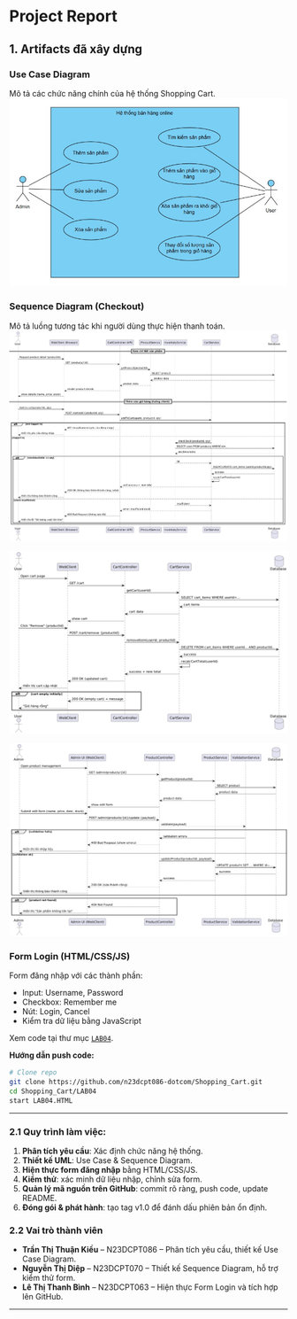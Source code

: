 # Project Report

## 1. Artifacts đã xây dựng

### Use Case Diagram
Mô tả các chức năng chính của hệ thống Shopping Cart.  
![Use Case Diagram](../lab-2/UseCaseDiagram.jpg)

### Sequence Diagram (Checkout)
Mô tả luồng tương tác khi người dùng thực hiện thanh toán.  
![Sequence Diagram 1](../Lab%2003/SQ1.png)  

![Sequence Diagram 2](../Lab%2003/SQ2.png)  

![Sequence Diagram 3](../Lab%2003/SQ3.png)


### Form Login (HTML/CSS/JS)
Form đăng nhập với các thành phần:
- Input: Username, Password  
- Checkbox: Remember me  
- Nút: Login, Cancel  
- Kiểm tra dữ liệu bằng JavaScript  

Xem code tại thư mục [`LAB04`](../LAB04).

**Hướng dẫn push code:**
```bash
# Clone repo
git clone https://github.com/n23dcpt086-dotcom/Shopping_Cart.git
cd Shopping_Cart/LAB04
start LAB04.HTML
```
---

### 2.1 Quy trình làm việc:
1. **Phân tích yêu cầu**: Xác định chức năng hệ thống.  
2. **Thiết kế UML**: Use Case & Sequence Diagram.  
3. **Hiện thực form đăng nhập** bằng HTML/CSS/JS.  
4. **Kiểm thử**: xác minh dữ liệu nhập, chỉnh sửa form.  
5. **Quản lý mã nguồn trên GitHub**: commit rõ ràng, push code, update README.  
6. **Đóng gói & phát hành**: tạo tag v1.0 để đánh dấu phiên bản ổn định.  

### 2.2 Vai trò thành viên
- **Trần Thị Thuận Kiều** – N23DCPT086 – Phân tích yêu cầu, thiết kế Use Case Diagram.  
- **Nguyễn Thị Diệp** – N23DCPT070 – Thiết kế Sequence Diagram, hỗ trợ kiểm thử form.  
- **Lê Thị Thanh Bình** – N23DCPT063 – Hiện thực Form Login và tích hợp lên GitHub.  

---

